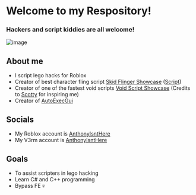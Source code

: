 # Welcome to my Respository!
### Hackers and script kiddies are all welcome!
![image](https://user-images.githubusercontent.com/78816096/183270130-e4fe6f25-65e1-4107-ab35-622e9b85598b.png)

## About me
- I script lego hacks for Roblox
- Creator of best character fling script [Skid Flinger Showcase](https://www.youtube.com/watch?v=iLP4z3hgXQw) ([Script](https://github.com/AnthonyIsntHere/anthonysrepository/blob/main/scripts/Skid%20Flinger.lua))
- Creator of one of the fastest void scripts [Void Script Showcase](https://www.youtube.com/watch?v=ob38okcMLK8) (Credits to [Scotty](https://www.roblox.com/users/2040633702/profile) for inspiring me) 
- Creator of [AutoExecGui](https://github.com/AnthonyIsntHere/anthonysrepository/blob/main/scripts/AutoExec.lua)

## Socials
- My Roblox account is [AnthonyIsntHere](https://www.roblox.com/users/1414978355/profile)
- My V3rm account is [AnthonyIsntHere](https://v3rmillion.net/member.php?action=profile&uid=1921086)

## Goals
- To assist scripters in lego hacking
- Learn C# and C++ programming
- Bypass FE 💀
